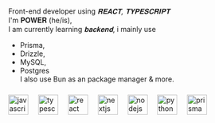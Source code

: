 <h1 align="left"></h1>

###

Front-end developer using *𝐑𝐄𝐀𝐂𝐓, 𝐓𝐘𝐏𝐄𝐒𝐂𝐑𝐈𝐏𝐓* <br />
I'm 𝐏𝐎𝐖𝐄𝐑 (he/is), <br />
I am currently learning *𝐛𝐚𝐜𝐤𝐞𝐧𝐝*, i mainly use 
- Prisma,
- Drizzle,
- MySQL,
- Postgres <br />
I also use Bun as an package manager & more.
###

<div align="left">
  <img src="https://cdn.jsdelivr.net/gh/devicons/devicon/icons/javascript/javascript-original.svg" height="40" alt="javascript logo"  />
  <img width="12" />
  <img src="https://cdn.jsdelivr.net/gh/devicons/devicon/icons/typescript/typescript-original.svg" height="40" alt="typescript logo"  />
  <img width="12" />
  <img src="https://cdn.jsdelivr.net/gh/devicons/devicon/icons/react/react-original.svg" height="40" alt="react logo"  />
  <img width="12" />
  <img src="https://cdn.jsdelivr.net/gh/devicons/devicon/icons/nextjs/nextjs-original.svg" height="40" alt="nextjs logo"  />
  <img width="12" />
  <img src="https://cdn.jsdelivr.net/gh/devicons/devicon/icons/nodejs/nodejs-original.svg" height="40" alt="nodejs logo"  />
  <img width="12" />
  <img src="https://cdn.jsdelivr.net/gh/devicons/devicon/icons/python/python-original.svg" height="40" alt="python logo" />
  <img width="12" />
  <img src="https://cdn.jsdelivr.net/gh/devicons/devicon/icons/prisma/prisma-original.svg" height="40" alt="prisma logo" />
</div>
